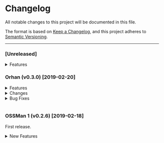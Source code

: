 # Changelog

All notable changes to this project will be documented in this file.

The format is based on [Keep a Changelog](https://keepachangelog.com/en/1.0.0/),
and this project adheres to [Semantic Versioning](https://semver.org/spec/v2.0.0.html).

---

### [Unreleased]
<details>
<summary>Features</summary>
<ul>
<li>Ability to control time waited between sending <code>keep-alive</code> headers in slowloris</li>
<li>An entirely new command-line interface with support for flags and options.</li> 
</ul>
</details>


### Orhan (v0.3.0) [2019-02-20] 
<details>
<summary>Features</summary>
<ul>
<li>Multithreading support for the <code>xerxes</code> attack</li>
<li>SSL support for <code>Slowloris</code> attack</li> 
</ul>
</details>

<details>
<summary>Changes</summary>
<ul>
<li>Add more pretty output.</li>
<li>Fix some rather arcane error messages.</li>
<li>Optimized some slow parts of Sultan</li>
<li>Handle all unhandled errors at the entrypoint, instead of allowing Sultan to just crash</li>
</ul>
</details>

<details>
<summary>Bug Fixes</summary>
<ul>
<li>Fixed issue #2 (All threads in XerXes attack use the same sockets)</li>
<li>Fixed issue #1 (System.ObjectDisposedException on XerXes attack)</li>
</ul>
</details>
<br>

### OSSMan 1 (v0.2.6) [2019-02-18]
First release.
<details>
<summary>New Features</summary>
<ul>
<li>Slowloris attack</li>
<li>Attack form mimicking the so-called 'XerXes' attack</li>
<li>Ping of Death attack</li>
</ul>
</details>

